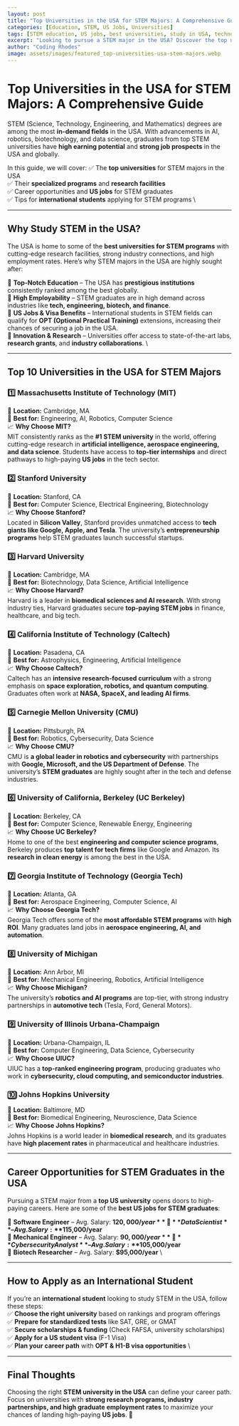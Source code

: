 ```yaml
---
layout: post
title: "Top Universities in the USA for STEM Majors: A Comprehensive Guide"
categories: [Education, STEM, US Jobs, Universities]
tags: [STEM education, US jobs, best universities, study in USA, technology, engineering, science, mathematics]
excerpt: "Looking to pursue a STEM major in the USA? Discover the top universities offering world-class programs in Science, Technology, Engineering, and Mathematics, and how they can help you secure US jobs."
author: "Coding Rhodes"
image: assets/images/featured_top-universities-usa-stem-majors.webp
---
```


# Top Universities in the USA for STEM Majors: A Comprehensive Guide  

STEM (Science, Technology, Engineering, and Mathematics) degrees are among the most **in-demand fields** in the USA. With advancements in AI, robotics, biotechnology, and data science, graduates from top STEM universities have **high earning potential** and **strong job prospects** in the USA and globally.

In this guide, we will cover:
✅ The **top universities** for STEM majors in the USA  \
✅ Their **specialized programs** and **research facilities**  \
✅ Career opportunities and **US jobs** for STEM graduates  \
✅ Tips for **international students** applying for STEM programs  \

---

## Why Study STEM in the USA?  

The USA is home to some of the **best universities for STEM programs** with cutting-edge research facilities, strong industry connections, and high employment rates. Here’s why STEM majors in the USA are highly sought after:  

🔹 **Top-Notch Education** – The USA has **prestigious institutions** consistently ranked among the best globally.  \
🔹 **High Employability** – STEM graduates are in high demand across industries like **tech, engineering, biotech, and finance**.  \
🔹 **US Jobs & Visa Benefits** – International students in STEM fields can qualify for **OPT (Optional Practical Training)** extensions, increasing their chances of securing a job in the USA.  \
🔹 **Innovation & Research** – Universities offer access to state-of-the-art labs, **research grants**, and **industry collaborations**.  \

---

## Top 10 Universities in the USA for STEM Majors  

### 1️⃣ Massachusetts Institute of Technology (MIT)  
📍 **Location:** Cambridge, MA  \
🌟 **Best for:** Engineering, AI, Robotics, Computer Science  \
📈 **Why Choose MIT?**  
MIT consistently ranks as the **#1 STEM university** in the world, offering cutting-edge research in **artificial intelligence, aerospace engineering, and data science**. Students have access to **top-tier internships** and direct pathways to high-paying **US jobs** in the tech sector.  

### 2️⃣ Stanford University  
📍 **Location:** Stanford, CA  \
🌟 **Best for:** Computer Science, Electrical Engineering, Biotechnology  \
📈 **Why Choose Stanford?**  
Located in **Silicon Valley**, Stanford provides unmatched access to **tech giants like Google, Apple, and Tesla**. The university’s **entrepreneurship programs** help STEM graduates launch successful startups.  

### 3️⃣ Harvard University  
📍 **Location:** Cambridge, MA  \
🌟 **Best for:** Biotechnology, Data Science, Artificial Intelligence  \
📈 **Why Choose Harvard?**  
Harvard is a leader in **biomedical sciences and AI research**. With strong industry ties, Harvard graduates secure **top-paying STEM jobs** in finance, healthcare, and big tech.  

### 4️⃣ California Institute of Technology (Caltech)  
📍 **Location:** Pasadena, CA  \
🌟 **Best for:** Astrophysics, Engineering, Artificial Intelligence  \
📈 **Why Choose Caltech?**  
Caltech has an **intensive research-focused curriculum** with a strong emphasis on **space exploration, robotics, and quantum computing**. Graduates often work at **NASA, SpaceX, and leading AI firms**.  

### 5️⃣ Carnegie Mellon University (CMU)  
📍 **Location:** Pittsburgh, PA  \
🌟 **Best for:** Robotics, Cybersecurity, Data Science  \
📈 **Why Choose CMU?**  
CMU is **a global leader in robotics and cybersecurity** with partnerships with **Google, Microsoft, and the US Department of Defense**. The university’s **STEM graduates** are highly sought after in the tech and defense industries.  

### 6️⃣ University of California, Berkeley (UC Berkeley)  
📍 **Location:** Berkeley, CA  \
🌟 **Best for:** Computer Science, Renewable Energy, Engineering  \
📈 **Why Choose UC Berkeley?**  
Home to one of the best **engineering and computer science programs**, Berkeley produces **top talent for tech firms** like Google and Amazon. Its **research in clean energy** is among the best in the USA.  

### 7️⃣ Georgia Institute of Technology (Georgia Tech)  
📍 **Location:** Atlanta, GA  \
🌟 **Best for:** Aerospace Engineering, Computer Science, AI  \
📈 **Why Choose Georgia Tech?**  
Georgia Tech offers some of the **most affordable STEM programs** with **high ROI**. Many graduates land jobs in **aerospace engineering, AI, and automation**.  

### 8️⃣ University of Michigan  
📍 **Location:** Ann Arbor, MI  \
🌟 **Best for:** Mechanical Engineering, Robotics, Artificial Intelligence  \
📈 **Why Choose Michigan?**  
The university’s **robotics and AI programs** are top-tier, with strong industry partnerships in **automotive tech** (Tesla, Ford, General Motors).  

### 9️⃣ University of Illinois Urbana-Champaign  
📍 **Location:** Urbana-Champaign, IL  \
🌟 **Best for:** Computer Engineering, Data Science, Cybersecurity  \
📈 **Why Choose UIUC?**  
UIUC has a **top-ranked engineering program**, producing graduates who work in **cybersecurity, cloud computing, and semiconductor industries**.  

### 🔟 Johns Hopkins University  
📍 **Location:** Baltimore, MD  \
🌟 **Best for:** Biomedical Engineering, Neuroscience, Data Science  \
📈 **Why Choose Johns Hopkins?**  
Johns Hopkins is a world leader in **biomedical research**, and its graduates have **high placement rates** in pharmaceutical and healthcare industries.  

---

## Career Opportunities for STEM Graduates in the USA  

Pursuing a STEM major from a **top US university** opens doors to high-paying careers. Here are some of the **best US jobs for STEM graduates**:  

💼 **Software Engineer** – Avg. Salary: **$120,000/year**  \
💼 **Data Scientist** – Avg. Salary: **$115,000/year**  \
💼 **Mechanical Engineer** – Avg. Salary: **$90,000/year**  \
💼 **Cybersecurity Analyst** – Avg. Salary: **$105,000/year**  \
💼 **Biotech Researcher** – Avg. Salary: **$95,000/year**  \

---

## How to Apply as an International Student  

If you’re an **international student** looking to study STEM in the USA, follow these steps:  
✅ **Choose the right university** based on rankings and program offerings  \
✅ **Prepare for standardized tests** like SAT, GRE, or GMAT  \
✅ **Secure scholarships & funding** (Check FAFSA, university scholarships)  \
✅ **Apply for a US student visa** (F-1 Visa)  \
✅ **Plan your career path** with **OPT & H1-B visa opportunities**  \

---

## Final Thoughts  

Choosing the right **STEM university in the USA** can define your career path. Focus on universities with **strong research programs, industry partnerships, and high graduate employment rates** to maximize your chances of landing high-paying **US jobs**. 🚀  

